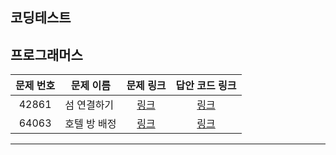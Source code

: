코딩테스트
----------

프로그래머스
----------
| 문제 번호 | 문제 이름 | 문제 링크 | 답안 코드 링크 |
|:---:|---|:---:|:---:|
| 42861 | 섬 연결하기 | [링크](https://school.programmers.co.kr/learn/courses/30/lessons/42861) | [링크](https://github.com/nicky-day/CodingTest/blob/main/src/main/java/org/example/union_find/programmers/001-%EC%84%AC_%EC%97%B0%EA%B2%B0%ED%95%98%EA%B8%B0.java) |
| 64063 | 호텔 방 배정 | [링크](https://school.programmers.co.kr/learn/courses/30/lessons/64063) | [링크](https://github.com/nicky-day/CodingTest/blob/main/src/main/java/org/example/union_find/programmers/002-%ED%98%B8%ED%85%97_%EB%B0%A9_%EB%B0%B0%EC%A0%95.java) |
----------
